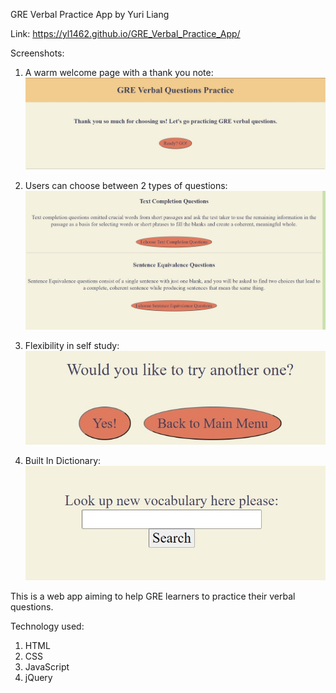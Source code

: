 GRE Verbal Practice App by Yuri Liang

Link: https://yl1462.github.io/GRE_Verbal_Practice_App/

Screenshots:

  1. A warm welcome page with a thank you note:
![Alt text](image/WarmWelcomePage.jpg?raw=true "A warm welcome page with a thank you note")

  2. Users can choose between 2 types of questions:
![Alt text](image/questionTypes.jpg?raw=true "Users can choose between 2 types of questions")

  3. Flexibility in self study:
![Alt text](image/Flexibility.jpg?raw=true "Flexibility in self study")

  4. Built In Dictionary:
![Alt text](image/BuiltInDictionary.jpg?raw=true "Built In Dictionary")


This is a web app aiming to help GRE learners to practice their verbal questions.

Technology used:
  1. HTML
  2. CSS
  3. JavaScript
  4. jQuery